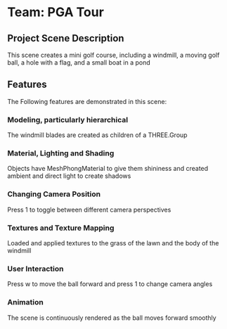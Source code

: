# Team: PGA Tour
## Project Scene Description
This scene creates a mini golf course, including a windmill, a moving golf ball, a hole with a flag, and a small boat in a pond
## Features
The Following features are demonstrated in this scene:
### Modeling, particularly hierarchical
The windmill blades are created as children of a THREE.Group
### Material, Lighting and Shading
Objects have MeshPhongMaterial to give them shininess and created ambient and direct light to create shadows
### Changing Camera Position
Press 1 to toggle between different camera perspectives
### Textures and Texture Mapping
Loaded and applied textures to the grass of the lawn and the body of the windmill
### User Interaction
Press w to move the ball forward and press 1 to change camera angles
### Animation
The scene is continuously rendered as the ball moves forward smoothly
